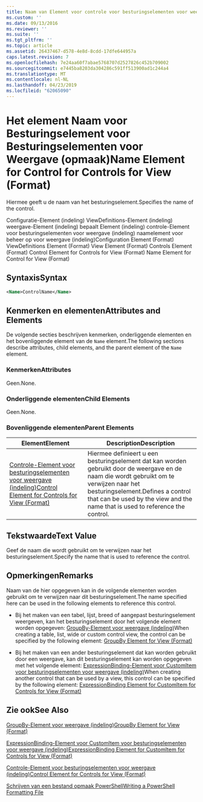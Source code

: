 ```yaml
---
title: Naam van Element voor controle voor besturingselementen voor weergave (indeling) | Microsoft Docs
ms.custom: ''
ms.date: 09/13/2016
ms.reviewer: ''
ms.suite: ''
ms.tgt_pltfrm: ''
ms.topic: article
ms.assetid: 26437467-d578-4e8d-8cdd-17dfe644957a
caps.latest.revision: 7
ms.openlocfilehash: 7e24aa60f7abae5768707d2527826c452b709002
ms.sourcegitcommit: e7445ba8203da304286c591ff513900ad1c244a4
ms.translationtype: MT
ms.contentlocale: nl-NL
ms.lasthandoff: 04/23/2019
ms.locfileid: "62065090"
---
```

# <a name="name-element-for-control-for-controls-for-view-format"></a><span data-ttu-id="06b33-102">Het element Naam voor Besturingselement voor Besturingselementen voor Weergave (opmaak)</span><span class="sxs-lookup"><span data-stu-id="06b33-102">Name Element for Control for Controls for View (Format)</span></span>

<span data-ttu-id="06b33-103">Hiermee geeft u de naam van het besturingselement.</span><span class="sxs-lookup"><span data-stu-id="06b33-103">Specifies the name of the control.</span></span>

<span data-ttu-id="06b33-104">Configuratie-Element (indeling) ViewDefinitions-Element (indeling) weergave-Element (indeling) bepaalt Element (indeling) controle-Element voor besturingselementen voor weergave (indeling) naamelement voor beheer op voor weergave (indeling)</span><span class="sxs-lookup"><span data-stu-id="06b33-104">Configuration Element (Format) ViewDefinitions Element (Format) View Element (Format) Controls Element (Format) Control Element for Controls for View (Format) Name Element for Control for View (Format)</span></span>

## <a name="syntax"></a><span data-ttu-id="06b33-105">Syntaxis</span><span class="sxs-lookup"><span data-stu-id="06b33-105">Syntax</span></span>

```xml
<Name>ControlName</Name>
```

## <a name="attributes-and-elements"></a><span data-ttu-id="06b33-106">Kenmerken en elementen</span><span class="sxs-lookup"><span data-stu-id="06b33-106">Attributes and Elements</span></span>

<span data-ttu-id="06b33-107">De volgende secties beschrijven kenmerken, onderliggende elementen en het bovenliggende element van de `Name` element.</span><span class="sxs-lookup"><span data-stu-id="06b33-107">The following sections describe attributes, child elements, and the parent element of the `Name` element.</span></span>

### <a name="attributes"></a><span data-ttu-id="06b33-108">Kenmerken</span><span class="sxs-lookup"><span data-stu-id="06b33-108">Attributes</span></span>

<span data-ttu-id="06b33-109">Geen.</span><span class="sxs-lookup"><span data-stu-id="06b33-109">None.</span></span>

### <a name="child-elements"></a><span data-ttu-id="06b33-110">Onderliggende elementen</span><span class="sxs-lookup"><span data-stu-id="06b33-110">Child Elements</span></span>

<span data-ttu-id="06b33-111">Geen.</span><span class="sxs-lookup"><span data-stu-id="06b33-111">None.</span></span>

### <a name="parent-elements"></a><span data-ttu-id="06b33-112">Bovenliggende elementen</span><span class="sxs-lookup"><span data-stu-id="06b33-112">Parent Elements</span></span>

|<span data-ttu-id="06b33-113">Element</span><span class="sxs-lookup"><span data-stu-id="06b33-113">Element</span></span>|<span data-ttu-id="06b33-114">Description</span><span class="sxs-lookup"><span data-stu-id="06b33-114">Description</span></span>|
|-------------|-----------------|
|[<span data-ttu-id="06b33-115">Controle-Element voor besturingselementen voor weergave (indeling)</span><span class="sxs-lookup"><span data-stu-id="06b33-115">Control Element for Controls for View (Format)</span></span>](./control-element-for-controls-for-view-format.md)|<span data-ttu-id="06b33-116">Hiermee definieert u een besturingselement dat kan worden gebruikt door de weergave en de naam die wordt gebruikt om te verwijzen naar het besturingselement.</span><span class="sxs-lookup"><span data-stu-id="06b33-116">Defines a control that can be used by the view and the name that is used to reference the control.</span></span>|

## <a name="text-value"></a><span data-ttu-id="06b33-117">Tekstwaarde</span><span class="sxs-lookup"><span data-stu-id="06b33-117">Text Value</span></span>

<span data-ttu-id="06b33-118">Geef de naam die wordt gebruikt om te verwijzen naar het besturingselement.</span><span class="sxs-lookup"><span data-stu-id="06b33-118">Specify the name that is used to reference the control.</span></span>

## <a name="remarks"></a><span data-ttu-id="06b33-119">Opmerkingen</span><span class="sxs-lookup"><span data-stu-id="06b33-119">Remarks</span></span>

<span data-ttu-id="06b33-120">Naam van de hier opgegeven kan in de volgende elementen worden gebruikt om te verwijzen naar dit besturingselement.</span><span class="sxs-lookup"><span data-stu-id="06b33-120">The name specified here can be used in the following elements to reference this control.</span></span>

- <span data-ttu-id="06b33-121">Bij het maken van een tabel, lijst, breed of aangepast besturingselement weergeven, kan het besturingselement door het volgende element worden opgegeven: [GroupBy-Element voor weergave (indeling)](./groupby-element-for-view-format.md)</span><span class="sxs-lookup"><span data-stu-id="06b33-121">When creating a table, list, wide or custom control view, the control can be specified by the following element: [GroupBy Element for View (Format)](./groupby-element-for-view-format.md)</span></span>

- <span data-ttu-id="06b33-122">Bij het maken van een ander besturingselement dat kan worden gebruikt door een weergave, kan dit besturingselement kan worden opgegeven met het volgende element: [ExpressionBinding-Element voor CustomItem voor besturingselementen voor weergave (indeling)](./expressionbinding-element-for-customitem-for-controls-for-view-format.md)</span><span class="sxs-lookup"><span data-stu-id="06b33-122">When creating another control that can be used by a view, this control can be specified by the following element: [ExpressionBinding Element for CustomItem for Controls for View (Format)](./expressionbinding-element-for-customitem-for-controls-for-view-format.md)</span></span>

## <a name="see-also"></a><span data-ttu-id="06b33-123">Zie ook</span><span class="sxs-lookup"><span data-stu-id="06b33-123">See Also</span></span>

[<span data-ttu-id="06b33-124">GroupBy-Element voor weergave (indeling)</span><span class="sxs-lookup"><span data-stu-id="06b33-124">GroupBy Element for View (Format)</span></span>](./groupby-element-for-view-format.md)

[<span data-ttu-id="06b33-125">ExpressionBinding-Element voor CustomItem voor besturingselementen voor weergave (indeling)</span><span class="sxs-lookup"><span data-stu-id="06b33-125">ExpressionBinding Element for CustomItem for Controls for View (Format)</span></span>](./expressionbinding-element-for-customitem-for-controls-for-view-format.md)

[<span data-ttu-id="06b33-126">Controle-Element voor besturingselementen voor weergave (indeling)</span><span class="sxs-lookup"><span data-stu-id="06b33-126">Control Element for Controls for View (Format)</span></span>](./control-element-for-controls-for-view-format.md)

[<span data-ttu-id="06b33-127">Schrijven van een bestand opmaak PowerShell</span><span class="sxs-lookup"><span data-stu-id="06b33-127">Writing a PowerShell Formatting File</span></span>](./writing-a-powershell-formatting-file.md)
